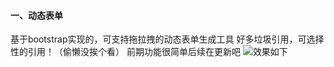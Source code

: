#### 一、动态表单
基于bootstrap实现的，可支持拖拉拽的动态表单生成工具
好多垃圾引用，可选择性的引用！（偷懒没挨个看）
前期功能很简单后续在更新吧
![效果如下](https://github.com/xutao0726/drags/tree/master/drags)